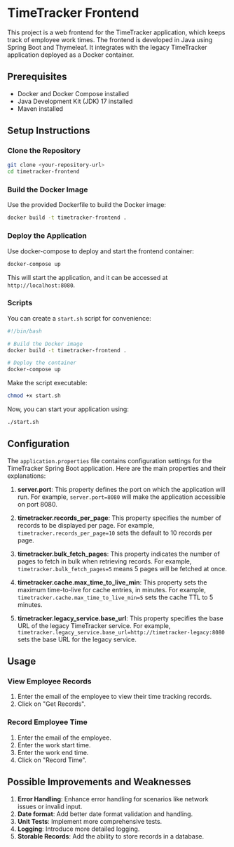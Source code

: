 
# TimeTracker Frontend

This project is a web frontend for the TimeTracker application, which keeps track of employee work times. The frontend is developed in Java using Spring Boot and Thymeleaf. It integrates with the legacy TimeTracker application deployed as a Docker container.

## Prerequisites

- Docker and Docker Compose installed
- Java Development Kit (JDK) 17 installed
- Maven installed


## Setup Instructions

### Clone the Repository

```sh
git clone <your-repository-url>
cd timetracker-frontend
```

### Build the Docker Image

Use the provided Dockerfile to build the Docker image:

```sh
docker build -t timetracker-frontend .
```

### Deploy the Application

Use docker-compose to deploy and start the frontend container:

```sh
docker-compose up
```

This will start the application, and it can be accessed at `http://localhost:8080`.

### Scripts

You can create a `start.sh` script for convenience:

```sh
#!/bin/bash

# Build the Docker image
docker build -t timetracker-frontend .

# Deploy the container
docker-compose up
```

Make the script executable:

```sh
chmod +x start.sh
```

Now, you can start your application using:

```sh
./start.sh
```

## Configuration

The `application.properties` file contains configuration settings for the TimeTracker Spring Boot application. Here are the main properties and their explanations:

1. **server.port**: This property defines the port on which the application will run. For example, `server.port=8080` will make the application accessible on port 8080.

2. **timetracker.records_per_page**: This property specifies the number of records to be displayed per page. For example, `timetracker.records_per_page=10` sets the default to 10 records per page.

3. **timetracker.bulk_fetch_pages**: This property indicates the number of pages to fetch in bulk when retrieving records. For example, `timetracker.bulk_fetch_pages=5` means 5 pages will be fetched at once.

4. **timetracker.cache.max_time_to_live_min**: This property sets the maximum time-to-live for cache entries, in minutes. For example, `timetracker.cache.max_time_to_live_min=5` sets the cache TTL to 5 minutes.

5. **timetracker.legacy_service.base_url**: This property specifies the base URL of the legacy TimeTracker service. For example, `timetracker.legacy_service.base_url=http://timetracker-legacy:8080` sets the base URL for the legacy service.


## Usage

### View Employee Records

1. Enter the email of the employee to view their time tracking records.
2. Click on "Get Records".

### Record Employee Time

1. Enter the email of the employee.
2. Enter the work start time.
3. Enter the work end time.
4. Click on "Record Time".

## Possible Improvements and Weaknesses

1. **Error Handling**: Enhance error handling for scenarios like network issues or invalid input.
2. **Date format**: Add better date format validation and handling.
3. **Unit Tests**: Implement more comprehensive tests.
4. **Logging**: Introduce more detailed logging.
5. **Storable Records**: Add the ability to store records in a database.